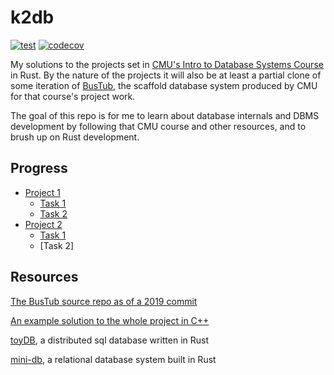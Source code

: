 # k2db

[![test](https://github.com/k2bd/k2db/actions/workflows/ci.yml/badge.svg)](https://github.com/k2bd/k2db/actions/workflows/ci.yml)
[![codecov](https://codecov.io/github/k2bd/k2db/branch/main/graph/badge.svg?token=382UJPD1KY)](https://codecov.io/github/k2bd/k2db)

My solutions to the projects set in [CMU's Intro to Database Systems Course](https://www.youtube.com/playlist?list=PLSE8ODhjZXjbohkNBWQs_otTrBTrjyohi) in Rust.
By the nature of the projects it will also be at least a partial clone of some iteration of [BusTub](https://github.com/cmu-db/bustub), the scaffold database system produced by CMU for that course's project work.

The goal of this repo is for me to learn about database internals and DBMS development by following that CMU course and other resources, and to brush up on Rust development.

## Progress

- [Project 1](https://15445.courses.cs.cmu.edu/fall2019/project1/)
  - [Task 1](src/dbms/buffer/replacer/clock_replacer.rs)
  - [Task 2](src/dbms/buffer/pool_manager/buffer_pool_manager.rs)
- [Project 2](https://15445.courses.cs.cmu.edu/fall2019/project2/)
  - [Task 1](src/dbms/storage/page/hash_table/)
  - [Task 2]


## Resources

[The BusTub source repo as of a 2019 commit](https://github.com/cmu-db/bustub/tree/feaf3245bc9e09f4e51e57279f342915f5592674)

[An example solution to the whole project in C++](https://github.com/Sorosliu1029/Database-Systems/tree/master)

[toyDB](https://github.com/erikgrinaker/toydb), a distributed sql database written in Rust

[mini-db](https://github.com/kw7oe/mini-db), a relational database system built in Rust
